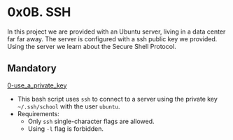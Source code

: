 # 0x0B. SSH

In this project we are provided with an Ubuntu server, living in a data center
far far away. The server is configured with a ssh public key we provided.
Using the server we learn about the Secure Shell Protocol.

## Mandatory

[0-use_a_private_key](./0-use_a_private_key)

- This bash script uses `ssh` to connect to a server using the private key
  `~/.ssh/school` with the user `ubuntu`.
- Requirements:
  - Only `ssh` single-character flags are allowed.
  - Using `-l` flag is forbidden.

